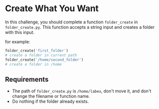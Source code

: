 # Create What You Want

In this challenge, you should complete a function `folder_create` in `folder_create.py`. This function accepts a string input and creates a folder with this input.

for example:

```python
folder_create('first_folder')
# create a folder in current path
folder_create('/home/second_folder')
# create a folder in /home
```

## Requirements

- The path of `folder_create.py` is `/home/labex`, don't move it, and don't change the filename or function name.
- Do nothing if the folder already exists.
